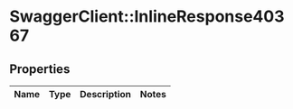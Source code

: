 # SwaggerClient::InlineResponse40367

## Properties
Name | Type | Description | Notes
------------ | ------------- | ------------- | -------------

